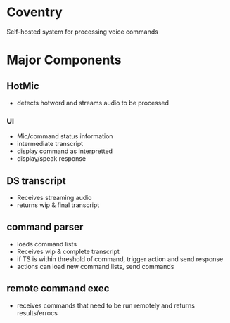 # Coventry
Self-hosted system for processing voice commands


# Major Components

## HotMic
- detects hotword and streams audio to be processed

### UI 
- Mic/command status information
- intermediate transcript
- display command as interpretted
- display/speak response

## DS transcript
- Receives streaming audio
- returns wip & final transcript

## command parser
- loads command lists
- Receives wip & complete transcript
- if TS is within threshold of command, trigger action and send response
- actions can load new command lists, send commands

## remote command exec
- receives commands that need to be run remotely and returns results/errocs
